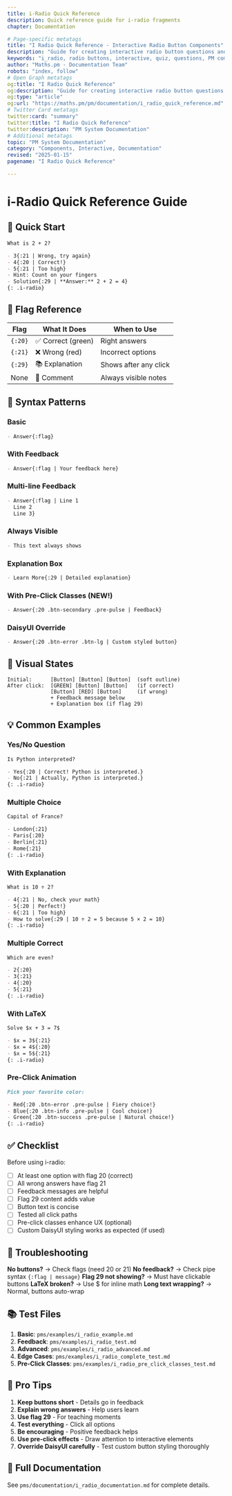 ```yaml
---
title: i-Radio Quick Reference
description: Quick reference guide for i-radio fragments
chapter: Documentation

# Page-specific metatags
title: "I Radio Quick Reference - Interactive Radio Button Components"
description: "Guide for creating interactive radio button questions and quizzes in PM pages"
keywords: "i_radio, radio buttons, interactive, quiz, questions, PM components"
author: "Maths.pm - Documentation Team"
robots: "index, follow"
# Open Graph metatags
og:title: "I Radio Quick Reference"
og:description: "Guide for creating interactive radio button questions and quizzes in PM pages"
og:type: "article"
og:url: "https://maths.pm/pm/documentation/i_radio_quick_reference.md"
# Twitter Card metatags
twitter:card: "summary"
twitter:title: "I Radio Quick Reference"
twitter:description: "PM System Documentation"
# Additional metatags
topic: "PM System Documentation"
category: "Components, Interactive, Documentation"
revised: "2025-01-15"
pagename: "I Radio Quick Reference"

---
```


# i-Radio Quick Reference Guide

## 🚀 Quick Start

```markdown
What is 2 + 2?

- 3{:21 | Wrong, try again}
- 4{:20 | Correct!}
- 5{:21 | Too high}
- Hint: Count on your fingers
- Solution{:29 | **Answer:** 2 + 2 = 4}
{: .i-radio}
```

## 🎯 Flag Reference

| Flag | What It Does | When to Use |
|------|-------------|-------------|
| `{:20}` | ✅ Correct (green) | Right answers |
| `{:21}` | ❌ Wrong (red) | Incorrect options |
| `{:29}` | 📚 Explanation | Shows after any click |
| None | 💬 Comment | Always visible notes |

## 📝 Syntax Patterns

### Basic
```markdown
- Answer{:flag}
```

### With Feedback
```markdown
- Answer{:flag | Your feedback here}
```

### Multi-line Feedback
```markdown
- Answer{:flag | Line 1
  Line 2
  Line 3}
```

### Always Visible
```markdown
- This text always shows
```

### Explanation Box
```markdown
- Learn More{:29 | Detailed explanation}
```

### With Pre-Click Classes (NEW!)
```markdown
- Answer{:20 .btn-secondary .pre-pulse | Feedback}
```

### DaisyUI Override
```markdown
- Answer{:20 .btn-error .btn-lg | Custom styled button}
```

## 🎨 Visual States

```
Initial:      [Button] [Button] [Button]  (soft outline)
After click:  [GREEN] [Button] [Button]   (if correct)
              [Button] [RED] [Button]     (if wrong)
              + Feedback message below
              + Explanation box (if flag 29)
```

## 💡 Common Examples

### Yes/No Question
```markdown
Is Python interpreted?

- Yes{:20 | Correct! Python is interpreted.}
- No{:21 | Actually, Python is interpreted.}
{: .i-radio}
```

### Multiple Choice
```markdown
Capital of France?

- London{:21}
- Paris{:20}
- Berlin{:21}
- Rome{:21}
{: .i-radio}
```

### With Explanation
```markdown
What is 10 ÷ 2?

- 4{:21 | No, check your math}
- 5{:20 | Perfect!}
- 6{:21 | Too high}
- How to solve{:29 | 10 ÷ 2 = 5 because 5 × 2 = 10}
{: .i-radio}
```

### Multiple Correct
```markdown
Which are even?

- 2{:20}
- 3{:21}
- 4{:20}
- 5{:21}
{: .i-radio}
```

### With LaTeX
```markdown
Solve $x + 3 = 7$

- $x = 3${:21}
- $x = 4${:20}
- $x = 5${:21}
{: .i-radio}
```

### Pre-Click Animation
```markdown
Pick your favorite color:

- Red{:20 .btn-error .pre-pulse | Fiery choice!}
- Blue{:20 .btn-info .pre-pulse | Cool choice!}
- Green{:20 .btn-success .pre-pulse | Natural choice!}
{: .i-radio}
```

## ✅ Checklist

Before using i-radio:
- [ ] At least one option with flag 20 (correct)
- [ ] All wrong answers have flag 21
- [ ] Feedback messages are helpful
- [ ] Flag 29 content adds value
- [ ] Button text is concise
- [ ] Tested all click paths
- [ ] Pre-click classes enhance UX (optional)
- [ ] Custom DaisyUI styling works as expected (if used)

## 🔧 Troubleshooting

**No buttons?** → Check flags (need 20 or 21)
**No feedback?** → Check pipe syntax `{:flag | message}`
**Flag 29 not showing?** → Must have clickable buttons
**LaTeX broken?** → Use $ for inline math
**Long text wrapping?** → Normal, buttons auto-wrap

## 📚 Test Files

1. **Basic**: `pms/examples/i_radio_example.md`
2. **Feedback**: `pms/examples/i_radio_test.md`
3. **Advanced**: `pms/examples/i_radio_advanced.md`
4. **Edge Cases**: `pms/examples/i_radio_complete_test.md`
5. **Pre-Click Classes**: `pms/examples/i_radio_pre_click_classes_test.md`

## 🎯 Pro Tips

1. **Keep buttons short** - Details go in feedback
2. **Explain wrong answers** - Help users learn
3. **Use flag 29** - For teaching moments
4. **Test everything** - Click all options
5. **Be encouraging** - Positive feedback helps
6. **Use pre-click effects** - Draw attention to interactive elements
7. **Override DaisyUI carefully** - Test custom button styling thoroughly

## 📖 Full Documentation

See `pms/documentation/i_radio_documentation.md` for complete details.
